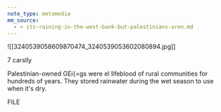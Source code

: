 ```yaml
---
note_type: metamedia
mm_source:
  - - its-raining-in-the-west-bank-but-palestinians-aren.md
---
```


![[3240539058609870474_3240539053602080894.jpg]]

7 carslly

Palestinian-owned GEi{=gs were
el lifeblood of rural communities
for hundreds of years. They stored
rainwater during the wet season to
use when it's dry.

FILE

